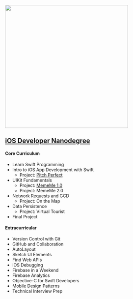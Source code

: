<img src="https://www.underconsideration.com/brandnew/archives/udacity_logo.png" width=400>

## [iOS Developer Nanodegree](https://www.udacity.com/course/ios-developer-nanodegree--nd003)

#### Core Curriculum
* Learn Swift Programming
* Intro to iOS App Development with Swift
  * Project: [Pitch Perfect](https://github.com/brandanmcdevitt/iOS.Nanodegree/tree/master/Project%2001%20Pitch%20Perfect)
* UIKit Fundamentals
  * Project: [MemeMe 1.0](https://github.com/brandanmcdevitt/iOS.Nanodegree/tree/master/Project%2002%20MemeMe%201.0)
  * Project: MemeMe 2.0
* Network Requests and GCD
  * Project: On the Map
* Data Persistence
  * Project: Virtual Tourist
* Final Project

#### Extracurricular
* Version Control with Git
* GitHub and Collaboration
* AutoLayout
* Sketch UI Elements
* Find Web APIs
* iOS Debugging
* Firebase in a Weekend
* Firebase Analytics
* Objective-C for Swift Developers
* Mobile Design Patterns
* Technical Interview Prep
